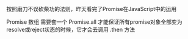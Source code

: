 按照磨刀不误砍柴功的法则，昨天看完了Promise在JavaScript中的运用

Promise 数组 需要套一个 Promise.all 才能保证所有promise对象全部变为resolve或reject状态的时候，它才会去调用 .then 方法


